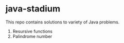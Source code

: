 # java-stadium
This repo contains solutions to variety of Java problems.

1. Resursive functions
2. Palindrome number
